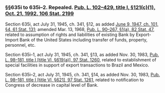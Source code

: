 ### §§635i to 635i–2. Repealed. [Pub. L. 102–429, title I, §121(c)(1), Oct. 21, 1992, 106 Stat. 2199](/statviewer.htm?volume=106&page=2199) ###

Section 635i, act July 31, 1945, ch. 341, §12, as added [June 9, 1947, ch. 101, §4, 61 Stat. 131](/statviewer.htm?volume=61&page=131); amended Mar. 13, 1968, [Pub. L. 90–267, §1(a), 82 Stat. 47](/statviewer.htm?volume=82&page=47), related to assumption of rights and liabilities of existing Bank by Export-Import Bank of the United States including transfer of funds, property, personnel, etc.

Section 635i–1, act July 31, 1945, ch. 341, §13, as added Nov. 30, 1983, [Pub. L. 98–181, title I [title VI, §619(a)], 97 Stat. 1260](/statviewer.htm?volume=97&page=1260), related to establishment of special facilities in support of export transactions to Brazil and Mexico.

Section 635i–2, act July 31, 1945, ch. 341, §14, as added Nov. 30, 1983, [Pub. L. 98–181, title I [title VI, §621], 97 Stat. 1261](/statviewer.htm?volume=97&page=1261), related to notification to Congress of decrease in capital level of Bank.